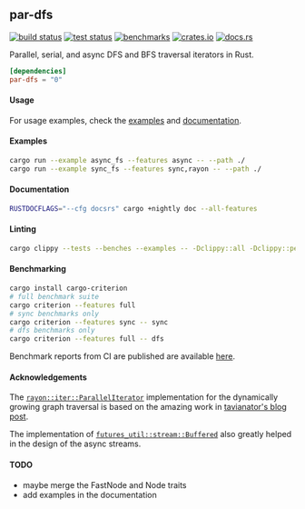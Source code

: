 ## par-dfs

[<img alt="build status" src="https://img.shields.io/github/workflow/status/romnn/par-dfs/build?label=build">](https://github.com/romnn/par-dfs/actions/workflows/build.yml)
[<img alt="test status" src="https://img.shields.io/github/workflow/status/romnn/par-dfs/test?label=test">](https://github.com/romnn/par-dfs/actions/workflows/test.yml)
[<img alt="benchmarks" src="https://img.shields.io/github/workflow/status/romnn/par-dfs/bench?label=bench">](https://romnn.github.io/par-dfs/)
[<img alt="crates.io" src="https://img.shields.io/crates/v/par-dfs">](https://crates.io/crates/par-dfs)
[<img alt="docs.rs" src="https://img.shields.io/docsrs/par-dfs/latest?label=docs.rs">](https://docs.rs/par-dfs)

Parallel, serial, and async DFS and BFS traversal iterators in Rust.

```toml
[dependencies]
par-dfs = "0"
```

#### Usage

For usage examples, check the [examples](https://github.com/romnn/par-dfs/tree/main/examples) and [documentation](https://docs.rs/par-dfs).

#### Examples

```bash
cargo run --example async_fs --features async -- --path ./
cargo run --example sync_fs --features sync,rayon -- --path ./
```

#### Documentation

```bash
RUSTDOCFLAGS="--cfg docsrs" cargo +nightly doc --all-features
```

#### Linting

```bash
cargo clippy --tests --benches --examples -- -Dclippy::all -Dclippy::pedantic
```

#### Benchmarking

```bash
cargo install cargo-criterion
# full benchmark suite
cargo criterion --features full
# sync benchmarks only
cargo criterion --features sync -- sync
# dfs benchmarks only
cargo criterion --features full -- dfs
```

Benchmark reports from CI are published are available [here](https://romnn.github.io/par-dfs/).

#### Acknowledgements

The [`rayon::iter::ParallelIterator`](https://docs.rs/rayon/latest/rayon/iter/trait.ParallelIterator.html) implementation for the dynamically growing graph traversal is based on the amazing work in [tavianator's blog post](https://tavianator.com/2022/parallel_graph_search.html).

The implementation of [`futures_util::stream::Buffered`](https://docs.rs/futures-util/latest/src/futures_util/stream/stream/buffered.rs.html#12-25) also greatly helped in the design of the async streams.

#### TODO

- maybe merge the FastNode and Node traits
- add examples in the documentation
